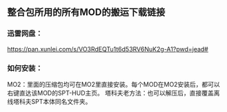 ## 整合包所用的所有MOD的搬运下载链接
### 迅雷网盘：
https://pan.xunlei.com/s/VO3RdEQTu1t6d53RV6NuK2g-A1?pwd=jead# 
### 如何安装：
MO2：里面的压缩包均可在MO2里直接安装。每个MOD在MO2安装后，都可以右键直达该MOD的SPT-HUD主页。 塔科夫老方法：也可以解压后，直接覆盖离线塔科夫SPT本体同名文件夹。